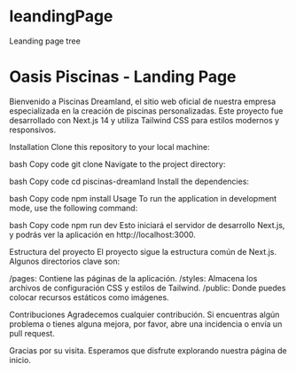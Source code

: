 # leandingPage
Leanding page tree

# Oasis Piscinas - Landing Page
Bienvenido a Piscinas Dreamland, el sitio web oficial de nuestra empresa especializada en la creación de piscinas personalizadas. Este proyecto fue desarrollado con Next.js 14 y utiliza Tailwind CSS para estilos modernos y responsivos.

Installation
Clone this repository to your local machine:

bash
Copy code
git clone 
Navigate to the project directory:

bash
Copy code
cd piscinas-dreamland
Install the dependencies:

bash
Copy code
npm install
Usage
To run the application in development mode, use the following command:

bash
Copy code
npm run dev
Esto iniciará el servidor de desarrollo Next.js, y podrás ver la aplicación en http://localhost:3000.

Estructura del proyecto
El proyecto sigue la estructura común de Next.js. Algunos directorios clave son:

/pages: Contiene las páginas de la aplicación.
/styles: Almacena los archivos de configuración CSS y estilos de Tailwind.
/public: Donde puedes colocar recursos estáticos como imágenes.


Contribuciones
Agradecemos cualquier contribución. Si encuentras algún problema o tienes alguna mejora, por favor, abre una incidencia o envía un pull request.

Gracias por su visita. Esperamos que disfrute explorando nuestra página de inicio.
